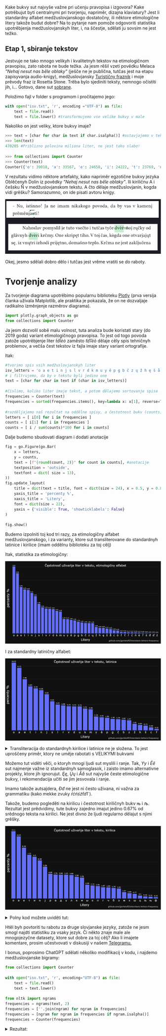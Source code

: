 Kake bukvy sut najvyše važne pri učenju pravopisa i izgovora? Kake potrěbujut byti centralnymi pri tvorjenju, napriměr, dizajna klaviatury? Jest li standardny alfabet medžuslovjanskogo dostatočny, ili něktore etimologične litery takože budut dobre? Na to pytanje nam pomože odgovoriti statistika upotrěbjenja medžuslovjanskyh liter, i, na ščestje, sdělati ju sovsim ne jest težko.

## Etap 1, sbiranje tekstov

Jestvuje ne tako mnogo velikyh i kvalitetnyh tekstov na etimologičnom pravopisu, zato rabota ne bude težka. Ja jesm rěšil vzeti povědku Melaca *"Nehaj nesut nas běle oblaky"* (ješče ne je publična, tutčas jest na etapu zapisyvanja audio-knigy), medžuslovjansky [Turističny fraznik](https://docs.google.com/spreadsheets/d/1YvdNWgGD6ql00AF884ak9xCXPy-W1VbcCNO_6prdg9g/edit?usp=sharing) i moje prěvody fraz iz Rosetta Stone. Trěba bylo sjediniti teksty, nemnogo očistiti jih, i... Gotovo, dane sut [sobrane](https://github.com/gorlatoff/Interslavic-letters-frequency/blob/main/isv.txt). 

Položimo fajl v folder s programom i pročitajemo jego:

```python
with open("isv.txt", 'r', encoding ="UTF-8") as file:
	text = file.read()
	text = file.lower() #transformujemo vse velike bukvy v male
```

Nakoliko on jest veliky, ktore bukvy imaje?

```python
>>> text = [char for char in text if char.isalpha()] #ostavjajemo v tekstu jedino bukvy, bez čisel i punktuacije
>>> len(text) 
470285 #Priblizno polovina miliona liter, ne jest tako slabo! 

>>> from collections import Counter
>>> Counter(text)                                     
Counter({'o': 39018, 'a': 33567, 'e': 24658, 'i': 24222, 't': 23769, 'n': 22895, 'j': 19676, 's': 16008, 'l': 14938, 'v': 13870, 'r': 13856, 'd': 13772, 'k': 12619, 'm': 11552, 'ě': 7848, 'y': 7796, 'u': 7649, 'p': 7071, 'g': 6781, 'b': 6233, 'č': 6000, 'z': 5938, 'ų': 5150, 'ž': 3493, 'h': 3394, 'ę': 2906, 'š': 2681, 'å': 2508, 'c': 1688, 'ò': 1679, 'f': 786, 'ť': 682, 'ŕ': 671, 'ń': 665, 'ć': 588, 'è': 559, 'ľ': 324, 'ś': 243, 'đ': 147, 'ď': 77, 'ā': 72, 'ź': 69, 'ŭ': 27, 'ī': 25, 'æ': 10, 'ē': 8, 'w': 7, 'ъ': 7, 'ŋ': 7, 'ь': 6, 'ó': 5, 'ą': 4, 'о': 2, 'ḱ': 2, 'ȯ': 2, 'ň': 1, 'ј': 1, 'а': 1})
```

V rezultatu vidimo něktore artefakty, kako napriměr egzotične bukvy jezyka Oblěčenyh Dolin iz povědky *"Nehaj nesut nas běle oblaky"*. Ili kiriličnu А i češsku Ň v medžuslovjanskom tekstu. A čto dělaje medžuslovjanin, kogda vidi grěšku? Samorazumno, on ide pisati avtoru knigy. 

![melac](melac.png)

Okej, jesmo sdělali dobro dělo i tutčas jest vrěme vratiti se do raboty.



# Tvorjenje analizy

Za tvorjenje diagrama upotrěbimo popularnu biblioteku [Plotly](https://plotly.com/graphing-libraries/) (prva versija članka uživala Matplotlib, ale praktika je pokazala, že on ne dozvaljaje radikalno izměnjenje razměrov diagrama).

```python
import plotly.graph_objects as go
from collections import Counter
```

Ja jesm dozvolil sobě malu volnost, tuta analiza bude koristati stary (do 2019 goda) variant etimologičnogo pravopisa. To jest od togo povoda zatože upotrěbjenje liter *t́d́ĺėȯ* zaměsto *ťďľèò* dělaje cěly spis tehničnyh problemov, a večša čest tekstov iz fajla imaje stary variant ortografije.

Itak:

```python
#tvorimo spis vsih medžuslovjanskyh liter
isv_letters = 'o a e t i n j s l v r d k m u y ě p g b č z ų ž h ę š å c f ŕ ć ń è ė ȯ ò ś đ ź t́ ť d́ ď ĺ ľ ј'.split(' ')
# i filtrujemo, da by v tekstu byli jedino one
text = [char for char in text if (char in isv_letters)]

#čislimo, koliko liter imaje tekst, a potom dělajemo sortovanje spisa
frequencies = Counter(text)
frequencies = sorted(frequencies.items(), key=lambda x: x[1], reverse=True)

#razděljajemo naš rezultat na oddělne spisy, a čestotnost bukv (counts) prěvodimo v percenty
letters = [ i[0] for i in frequencies ]
counts = [ i[1] for i in frequencies ]
counts = [ i / sum(counts)*100 for i in counts]
```



Dalje budemo sbudovati diagram i dodati anotacije

```python
fig = go.Figure(go.Bar(
    x = letters,
    y = counts,
    text = [f"{round(count, 2)}" for count in counts], #anotacije
    textposition = 'outside',
    textfont = dict( size = 13),           
))
fig.update_layout(
    title = dict(text = title, font = dict(size = 24), x = 0.5, y = 0.85, xref = "paper"),
    yaxis_title = 'percenty %',
    xaxis_title = 'Litery',
    font = dict(size = 22),
    yaxis = {'visible': True, 'showticklabels': False}
)
    
fig.show()
```



Budemo izpolniti toj kod tri razy, za etimologičny alfabet medžuslovjanskogo, i za varianty, ktore sut transliterovane do standardnyh latinice i kirilice (imam oddělnu biblioteku za toj cělj)

Itak, statistika za etimologičny:

![freq_etym](freq_etym.png)

I za standardny latiničny alfabet:

![freq_lat](freq_lat.png)




<details>
  <summary>Transliteracija do standardnyh kirilice i latinice ne je složena. To jest uproščeny priměr, ktory ne uměje rabotati s VELIKYMI bukvami</summary>

```python
trans_tables = { 'isv_to_standard': 'ć-č ć-č ć-č ś-s ź-z ŕ-r ĺ-l ľ-l ń-n t́-t ť-t d́-d ď-d đ-dž ò-o ȯ-o ė-e è-e č-č š-š ž-ž ě-ě е̌-ě å-a ę-e ų-u',
                 'isv_to_cyrillic': 'ń-н ľ-л nj-њ lj-љ ć-ч ć-ч ć-ч ś-с ź-з ŕ-р t́-т ť-т d́-д ď-д đ-дж ò-о ȯ-о ė-е è-е č-ч š-ш ž-ж ě-є е̌-є ě-є å-а ę-е ų-у a-а b-б c-ц č-ч d-д e-е f-ф g-г h-х i-и j-ј k-к l-л m-м n-н o-о p-п r-р s-с š-ш t-т u-у v-в y-ы z-з ž-ж',
}

def transliteracija(text, lang):
    if lang not in trans_tables.keys():
        return text
    for i in trans_tables[lang].split(' '):
        letters = i.split('-')
        print(f"'{letters[0]}' - '{letters[1]}'")
        text = text.replace(letters[0], letters[1])
    return text

text_standard_lat = transliteracija(text, "isv_to_standard")
text_standard_cyr = transliteracija(text, 'isv_to_cyrillic')
```
</details>


Možemo tut viděti věči, o ktoryh mnogi ljudi sut myslili i ranje. Tak, *Yy* i *Ěě* sut najmenje važne iz standardnyh samoglasok, i zaisto imamo alternativne projekty, ktore jih ignorujut. *Ęę*, *Ųų* i *Åå* sut najvyše česte etimologične bukvy, i rekomendacija učiti se jim jesvovala i ranje. 

Imamo takože autsajdera, *Đđ* ne jest ni često uživana, ni važna za grammatiku (kako mekke zvuky *ŕćńśźťďľ*  ).

Takože, budemo pogleděti na kirilicu i čestotnost kiriličnyh bukv њ i љ. Rezultat jest prědvidimy, tute bukvy zajedno imajut jedino 0.67% od srědnogo teksta na kirilici. Ne jest divno že ljudi regularno dělajut s njimi grěšky.

![freq_cyr](freq_cyr.png)

<details>
  <summary>Polny kod možete uviděti tut:</summary>

```python
import plotly.graph_objects as go
from collections import Counter

isv_letters_lat = 'o a e t i n j s l v r d k m u y ě p g b č z ų ž h ę š å c f ŕ ć ń è ė ȯ ò ś đ ź t́ ť d́ ď ĺ ľ ј'.split(' ')
isv_letters_cyr = 'о а е т и н ј c л в р д к м у ы є п г б ч з ж х ц ф ш њ љ'.split(' ')

#to jest prosto nastavjenje temnoj temy
import plotly.io as pio
pio.templates.default = "plotly_dark"


def count_letters_frequency(text, alphabet, title):
    text = [char for char in text if (char in alphabet)]
    frequencies = Counter(text)
    frequencies = sorted(frequencies.items(), key=lambda x: x[1], reverse=True)

    letters = [ i[0] for i in frequencies ]
    counts = [ i[1] for i in frequencies ]
    counts = [ i / sum(counts) * 100 for i in counts]

	fig = go.Figure(go.Bar(
        x=letters,
        y=counts,
        text=[f"{round(count, 2)}" for count in counts], #anotacije
        textposition='outside',
    ))

    fig.update_layout(
        title=dict(text=title, font=dict(size=18), x=0.5, y=0.85, xref="paper"),
        yaxis_title='percenty %',
        xaxis_title='Litery',
    )

    fig.show()


with open("isv.txt", 'r', encoding="UTF-8") as file:
    text = file.read()
    text = text.lower()

import isv_tools as isv 
text_standard_lat = isv.transliteracija(text, "isv_to_standard")
text_standard_cyr = isv.transliteracija(text, 'isv_to_cyrillic')

count_letters_frequency(text, isv_letters_lat, 'Čęstotnosť uživańja liter v tekstu, etimologičny alfabet')
count_letters_frequency(text_standard_lat, isv_letters_lat, 'Čęstotnosť uživańja liter v tekstu, latinica')
count_letters_frequency(text_standard_cyr, isv_letters_cyr, 'Čęstotnosť uživańja liter v tekstu, kirilica')
```
</details>

Htěl byh povtoriti tu rabotu za druge slovjanske jezyky, zatože ne jesm smogl najdti statistiku za vsaky jezyk. Či někto znaje male ale mnogojezyčne datasety, ktore sut dobre za toj cělj? Ako li imajete komentare, prosim učestvovati v diskusiji v našem [Telegramu.](https://t.me/interslavicthings/400)



I bonus, poprosimo ChatGPT sdělati několiko modifikacij v kodu, i najdemo medžuslovjanske bigramy:

```python
from collections import Counter

with open("isv.txt", 'r', encoding="UTF-8") as file:
    text = file.read()
    text = text.lower()

from nltk import ngrams
frequencies = ngrams(text, 2)
frequencies = [''.join(ngram) for ngram in frequencies]
frequencies = [ngram for ngram in frequencies if ngram.isalpha()]
frequencies = Counter(frequencies)
```

<details>
  <summary>Rezultat:</summary>

```python
>>> pprint.pprint(frequencies)
Counter({'je': 14553, #jotovana E
         'na': 7867,
         'to': 6751,
         'st': 6393,
         'aj': 5781,
         'ko': 5482,
         'on': 5279,
         'no': 5107,
         'es': 4376,
         'ti': 4007, # Razumlivo, odkud to jest
         'ne': 3863, # Velmi razumlivy bigram xD
         'li': 3774, # i tute
         'da': 3614, # takože
         'ta': 3611,
         'po': 3446,
         'om': 3347,
         'go': 3332,
         'ja': 3291, # Jotovana A
         'la': 3271,
         'ov': 3229,
         'al': 3213,
         'ka': 3157,
         'ra': 3048,
         'ak': 3018,
         'tu': 2932,
         'oj': 2923,
         'ri': 2901,
         'mo': 2865,
         'or': 2843,
         'va': 2805,
         'ut': 2762,
         'vo': 2630,
         'pr': 2560,
         'in': 2474,
         'lo': 2408,
         'og': 2395,
         'od': 2350,
         'do': 2347,
         'ro': 2325,
         'že': 2287,
         'os': 2258,
         'ni': 2228,
         'jų': 2205,
         'en': 2204,
         'tr': 2122,
         'za': 2059,
         'ma': 2049,
         'rå': 2013,
         'at': 1982,
         'sę': 1898,
         'ųt': 1855,
         'sl': 1807,
         'av': 1788,
         'it': 1766,
         'di': 1759,
         'ob': 1747,
         'rě': 1707,
         'by': 1705,
         'ny': 1695,
         'iz': 1645,
         'am': 1621,
         'lj': 1619, # Digrafy LJ i NJ sut veliko rědke, hot one oficialno jest čest alfabeta 
         'te': 1596,
         'ik': 1554,
         'ně': 1524,
         'mi': 1491,
         'gl': 1465,
         'im': 1464,
         'či': 1460,
         'vi': 1445,
         'as': 1401,
         'čt': 1394,
         'kr': 1384,
         'nj': 1375, # NJ
         'dě': 1368,
         'el': 1336,
         'ěl': 1329,
         'ol': 1323,
         'ča': 1317,
         'de': 1286,
         'če': 1286,
         'le': 1278,
         'il': 1274,
         'ož': 1244,
         'ty': 1219,
         'dn': 1216,
         'vě': 1209,
         'ed': 1204,
         've': 1202,
         'ji': 1198,
         'em': 1192,
         'an': 1150,
         'ot': 1150,
         'sk': 1145,
         'vy': 1143,
         'kt': 1135,
         'ho': 1133,
         'ij': 1129,
         'lå': 1089,
         'ad': 1084,
         'lě': 1075,
         'si': 1074,
         'me': 1073,
         'ky': 1048,
         'sm': 1029,
         'iv': 1027,
         'ěk': 1012,
         'id': 1010,
         'ah': 989,
         'ar': 986,
         'ět': 963,
         'ej': 961,
         'mě': 960,
         'bo': 911,
         'sv': 911,
         'ry': 900,
         'mn': 895,
         'eg': 874,
         'sų': 831,
         'zn': 820,
         'pa': 817,
         'my': 802,
         'aš': 802,
         'is': 796,
         'br': 793,
         'ok': 781,
         'åz': 767,
         'ěv': 767,
         'ju': 758, # Jotovana U jest rědka
         'gd': 757,
         'ir': 756,
         'se': 752,
         'et': 751,
         'rj': 732,
         'dr': 731,
         'òg': 722,
         'ěd': 719,
         'gr': 718,
         'še': 695,
         'ič': 695,
         'bl': 682,
         'ųd': 681,
         'bě': 678,
         'uj': 676,
         'ži': 675,
         'ru': 673,
         'er': 665,
         'ěč': 661,
         'ńj': 657,
         'ev': 656,
         'nų': 652,
         'ęt': 646,
         'vn': 641,
         'nt': 634,
         'lę': 631,
         'ys': 626,
         'fi': 626,
         'ęd': 617,
         'yh': 617,
         'oz': 612,
         'ud': 612,
         'ia': 611,
         'bų': 602,
         'åd': 590,
         'ga': 584,
         'čn': 582,
         'šč': 581, # A tut jest absolutno razumlivo, začto ne imamo oddělnu bukvu za ŠČ
         'dv': 570,
         're': 568,
         'um': 557,
         'yš': 556,
         'ic': 542,
         'rų': 538,
         'ač': 533,
         'ih': 531,
         'be': 529,
         'az': 526,
         'ig': 525,
         'žn': 524,
         'sn': 516,
         'ěs': 512,
         'tč': 510,
         'so': 505,
         'ku': 501,
         'ym': 494,
         'tv': 488,
         'yl': 487,
         'ba': 479,
         'eš': 477,
         'vs': 475,
         'iš': 472,
         'sť': 467,
         'tò': 464,
         'oč': 454,
         'vč': 454,
         'ly': 451,
         'sp': 450,
         'pi': 449,
         'ěb': 449,
         'lu': 449,
         'du': 448,
         'ek': 446,
         'ci': 443,
         'kų': 438,
         'už': 434,
         'ce': 434,
         'jn': 432,
         'pl': 422,
         'ap': 421,
         'zi': 407,
         'kò': 406,
         'ša': 398,
         'až': 397,
         'yt': 397,
         'mu': 392,
         'òl': 389,
         'bi': 384,
         'eb': 382,
         'ču': 377,
         'zd': 377,
         'tn': 372,
         'ab': 372,
         'yv': 371,
         'us': 359,
         'ań': 358,
         'op': 356,
         'ěr': 354,
         'ľn': 352,
         'ca': 347,
         'dų': 340,
         'ml': 338,
         'bn': 338,
         'eč': 338,
         'kl': 336,
         'uv': 335,
         'vų': 335,
         'ęť': 335,
         'šk': 334,
         'ųk': 331,
         'ez': 329,
         'ug': 328,
         'ås': 320,
         'cě': 319,
         'ši': 319,
         'dò': 318,
         'vò': 316,
         'ag': 314,
         'ěn': 312,
         'sa': 309,
         'ěj': 308,
         'bu': 308,
         'eń': 305,
         'zo': 305,
         'ha': 304,
         'uč': 297,
         'ån': 297,
         'rn': 287,
         'dt': 285,
         'dl': 282,
         'mų': 281,
         'će': 279,
         'zl': 278,
         'uš': 275,
         'oš': 269,
         'čr': 265,
         'sě': 263,
         'ěg': 261,
         'ul': 260,
         'nu': 258,
         'ža': 258,
         'su': 257,
         'åv': 257,
         'jd': 256,
         'pe': 255,
         'rv': 250,
         'dy': 247,
         'tě': 246,
         'ųž': 242,
         'gi': 240,
         'vr': 240,
         'zv': 236,
         'zu': 236,
         'mę': 235,
         'kn': 234,
         'nc': 233,
         'ze': 233,
         'èc': 231,
         'čę': 231,
         'tų': 227,
         'sò': 223,
         'zg': 223,
         'uk': 222,
         'gy': 222,
         'ur': 222,
         'up': 221,
         'kd': 219,
         'ež': 218,
         'py': 217,
         'åt': 216,
         'zy': 216,
         'mr': 213,
         'iľ': 213,
         'gų': 212,
         'hć': 211,
         'sy': 208,
         'vę': 208,
         'òz': 205,
         'tk': 204,
         'nn': 203,
         'zb': 203,
         'ds': 195,
         'vd': 195,
         'åb': 194,
         'šè': 193,
         'ję': 191,
         'ća': 188,
         'pu': 188,
         'lk': 187,
         'dk': 185,
         'sr': 183,
         'òk': 181,
         'vj': 180,
         'ke': 178,
         'lų': 178,
         'ep': 175,
         'tl': 175,
         'mt': 174,
         'dè': 173,
         'ěž': 171,
         'ki': 169,
         'ln': 168,
         'vl': 165,
         'sd': 163,
         'zm': 161,
         'aŕ': 157,
         'rt': 157,
         'tę': 156,
         'ęz': 155,
         'ub': 155,
         'ęs': 153,
         'oh': 153,
         'ěz': 153,
         'pŕ': 152,
         'čl': 152,
         'ip': 152,
         'gn': 150,
         'uh': 149,
         'fo': 147,
         'lg': 143,
         'ěm': 142,
         'ac': 141,
         'nd': 141,
         'oć': 139,
         'ns': 137,
         'dŕ': 136,
         'ťj': 135,
         'cu': 135,
         'ŕž': 135,
         'ŕv': 134,
         'žk': 134,
         'rg': 131,
         'hr': 131,
         'dg': 129,
         'ųb': 128,
         'vk': 127,
         'mj': 126,
         'nk': 123,
         'rę': 122,
         'ać': 122,
         'gt': 120,
         'ěš': 120,
         'ěh': 118,
         'èk': 117,
         'zp': 116,
         'šl': 116,
         'aľ': 116,
         'ai': 115,
         'rk': 113,
         'yr': 113,
         'śa': 112,
         'vś': 111,
         'jm': 111,
         'zk': 110,
         'js': 110,
         'ųť': 110,
         'žl': 109,
         'vt': 109,
         'šu': 109,
         'dc': 108,
         'hl': 107,
         'yk': 106,
         'hv': 106,
         'iž': 106,
         'ęž': 105,
         'ht': 104,
         'ec': 104,
         'dm': 103,
         'pę': 103,
         'gk': 102,
         'mp': 102,
         'un': 99,
         'śn': 98,
         'kě': 95,
         'rm': 94,
         'ěć': 93,
         'åk': 92,
         'št': 92,
         'åž': 92,
         'yn': 92,
         'ćų': 91,
         'zr': 91,
         'zh': 91,
         'ŕe': 90,
         'šn': 89,
         'eh': 88,
         'pų': 87,
         'dd': 87,
         'åg': 86,
         'gu': 85,
         'oť': 84,
         'èl': 84,
         'yč': 84,
         'fr': 84,
         'vu': 83,
         'vè': 83,
         'ųg': 82,
         'ńs': 81,
         'dę': 81,
         'ua': 80,
         'ųč': 78,
         'hy': 76,
         'ęč': 76,
         'rč': 75,
         'ęc': 75,
         'òž': 75,
         'nè': 75,
         'jk': 75,
         'pò': 74,
         'čm': 73,
         'cv': 73,
         'òč': 73,
         'hi': 71,
         'åś': 70,
         'ći': 70,
         'nč': 70,
         'hm': 70,
         'đu': 69,
         'bs': 69,
         'eđ': 68,
         'jv': 67,
         'vŕ': 67,
         'ęl': 67,
         'èn': 67,
         'ss': 67,
         'pě': 66,
         'zt': 66,
         'ge': 65,
         'jě': 65,
         'ŕd': 65,
         'pt': 65,
         'oc': 65,
         'hn': 64,
         'jt': 63,
         'mŕ': 63,
         'vz': 63,
         'šų': 61,
         'iŕ': 61,
         'eś': 61,
         'èr': 60,
         'ųp': 59,
         'źn': 59,
         'vh': 59,
         'ea': 59,
         'ŕt': 58,
         'ěp': 57,
         'rò': 57,
         'cų': 57,
         'ng': 56,
         'io': 55,
         'zs': 55,
         'bj': 54,
         'ęć': 54,
         'kv': 53,
         'sŕ': 53,
         'lò': 53,
         'mm': 52,
         'ŕk': 52,
         'ěń': 51,
         'òj': 51,
         'dp': 51,
         'pj': 50,
         'eo': 49,
         'òv': 49,
         'žď': 48,
         'jo': 48,
         'ks': 48,
         'aa': 47,
         'tj': 47,
         'pk': 47,
         'ųs': 46,
         'rs': 44,
         'lt': 44,
         'fu': 44,
         'uz': 43,
         'eu': 42,
         'ŕs': 42,
         'ef': 41,
         'čk': 41,
         'mò': 41,
         'au': 40,
         'ųl': 40,
         'jp': 40,
         'lz': 40,
         'zę': 40,
         'žu': 40,
         'pè': 39,
         'đa': 38,
         'dh': 38,
         'zų': 38,
         'ib': 38,
         'òć': 38,
         'he': 37,
         'ođ': 37,
         'hu': 37,
         'ľj': 36,
         'af': 36,
         'rd': 36,
         'fe': 35,
         'đe': 34,
         'iť': 34,
         'sj': 34,
         'ťd': 34,
         'rľ': 33,
         'oź': 33,
         'žj': 33,
         'ať': 32,
         'ťb': 32,
         'rp': 32,
         'šć': 32, # ŠĆ
         'jc': 32,
         'dā': 32,
         'ųć': 31,
         'tŕ': 31,
         'pć': 31,
         'bk': 31,
         'ps': 30,
         'mf': 30,
         'ďa': 30,
         'žò': 30,
         'zò': 30,
         'yb': 30,
         'lč': 30,
         'yj': 30,
         'vp': 29,
         'ćn': 29,
         'čų': 29,
         'yž': 29,
         'ès': 29,
         'òn': 28,
         'ŕh': 28,
         'td': 28,
         'lž': 27,
         'nš': 27,
         'eľ': 27,
         'sh': 27,
         'žę': 27,
         'zš': 26,
         'ěđ': 26,
         'oś': 25,
         'nf': 25,
         'pš': 25,
         'žr': 25,
         'fa': 25,
         'gě': 25,
         'oi': 25,
         'of': 25,
         'ťi': 25,
         'òs': 24,
         'kc': 24,
         'yd': 24,
         'tb': 24,
         'fl': 23,
         'hh': 23,
         'åź': 23,
         'yz': 23,
         'ųď': 22,
         'òm': 22,
         'gm': 22,
         'åm': 22,
         'ār': 22,
         'ľm': 22,
         'rz': 21,
         'gò': 21,
         'eć': 21,
         'eť': 20,
         'mb': 20,
         'oe': 19,
         'uď': 19,
         'ŕa': 19,
         'dž': 19,
         'lm': 19,
         'gv': 19,
         'đų': 19,
         'ål': 19,
         'ŕp': 18,
         'žd': 18,
         'zě': 18,
         'uŕ': 18,
         'oľ': 18,
         'nò': 18,
         'mg': 18,
         'vc': 17,
         'pc': 17,
         'žų': 17,
         'ee': 17,
         'ŕl': 17,
         'žs': 16,
         'dč': 16,
         'sf': 16,
         'vm': 16,
         'ťa': 16,
         'db': 16,
         'ŕm': 16,
         'òr': 16,
         'bd': 16,
         'rf': 16,
         'åh': 15,
         'zj': 15,
         'oo': 15,
         'ěŕ': 15,
         'ts': 15,
         'uf': 15,
         'ěť': 15,
         'ui': 14,
         'tm': 14,
         'bm': 14,
         'ęg': 14,
         'md': 14,
         'if': 14,
         'iń': 13,
         'åč': 13,
         'uc': 13,
         'åđ': 13,
         'bh': 13,
         'zč': 13,
         'bt': 13,
         'iđ': 13,
         'čs': 13,
         'ao': 13,
         'nā': 13,
         'kz': 13,
         'uť': 12,
         'zŕ': 12,
         'ŕn': 12,
         'rl': 12,
         'bò': 12,
         'ie': 12,
         'tè': 12,
         'tc': 12,
         'òš': 12,
         'ou': 12,
         'fè': 12,
         'šp': 12,
         'cc': 12,
         'hò': 11,
         'ěď': 11,
         'òt': 11,
         'oŭ': 11,
         'čo': 11,
         'pn': 10,
         'co': 10,
         'yś': 10,
         'åp': 10,
         'èč': 10,
         'ff': 10,
         'iu': 10,
         'dš': 10,
         'ďm': 10,
         'uu': 10,
         'iś': 9,
         'śm': 9,
         'ls': 9,
         'ťs': 9,
         'rš': 9,
})
```

